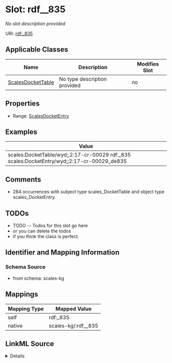 

# Slot: rdf__835


_No slot description provided_





URI: [rdf:_835](http://www.w3.org/1999/02/22-rdf-syntax-ns#_835)



<!-- no inheritance hierarchy -->





## Applicable Classes

| Name | Description | Modifies Slot |
| --- | --- | --- |
| [ScalesDocketTable](../classes/ScalesDocketTable.md) | No type description provided |  no  |







## Properties

* Range: [ScalesDocketEntry](../classes/ScalesDocketEntry.md)






## Examples

| Value |
| --- |
| scales:DocketTable/wyd;;2:17-cr-00029 rdf:_835 scales:DocketEntry/wyd;;2:17-cr-00029_de835 |

## Comments

* 284 occurrences with subject type scales_DocketTable and object type scales_DocketEntry.

## TODOs

* TODO -- Todos for this slot go here
* or you can delete the todos
* if you think the class is perfect.

## Identifier and Mapping Information







### Schema Source


* from schema: scales-kg




## Mappings

| Mapping Type | Mapped Value |
| ---  | ---  |
| self | rdf:_835 |
| native | scales-kg/:rdf__835 |




## LinkML Source

<details>
```yaml
name: rdf__835
description: No slot description provided
todos:
- TODO -- Todos for this slot go here
- or you can delete the todos
- if you think the class is perfect.
comments:
- 284 occurrences with subject type scales_DocketTable and object type scales_DocketEntry.
examples:
- value: scales:DocketTable/wyd;;2:17-cr-00029 rdf:_835 scales:DocketEntry/wyd;;2:17-cr-00029_de835
from_schema: scales-kg
rank: 1000
slot_uri: rdf:_835
alias: rdf__835
domain_of:
- scales_DocketTable
range: scales_DocketEntry

```
</details>